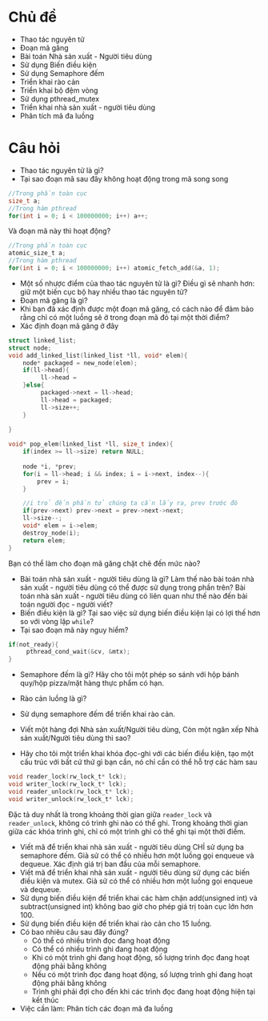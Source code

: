 # Chủ đề
* Thao tác nguyên tử
* Đoạn mã găng 
* Bài toán Nhà sản xuất - Người tiêu dùng
* Sử dụng Biến điều kiện
* Sử dụng Semaphore đếm
* Triển khai rào cản
* Triển khai bộ đệm vòng
* Sử dụng pthread_mutex
* Triển khai nhà sản xuất - người tiêu dùng
* Phân tích mã đa luồng

# Câu hỏi
* Thao tác nguyên tử là gì?
* Tại sao đoạn mã sau đây không hoạt động trong mã song song
```C
//Trong phần toàn cục
size_t a;
//Trong hàm pthread
for(int i = 0; i < 100000000; i++) a++;
```
Và đoạn mã này thì hoạt động?
```C
//Trong phần toàn cục
atomic_size_t a;
//Trong hàm pthread
for(int i = 0; i < 100000000; i++) atomic_fetch_add(&a, 1);
```
* Một số nhược điểm của thao tác nguyên tử là gì? Điều gì sẽ nhanh hơn: giữ một biến cục bộ hay nhiều thao tác nguyên tử?
* Đoạn mã găng là gì?
* Khi bạn đã xác định được một đoạn mã găng, có cách nào để đảm bảo rằng chỉ có một luồng sẽ ở trong đoạn mã đó tại một thời điểm?
* Xác định đoạn mã găng ở đây

```C
struct linked_list;
struct node;
void add_linked_list(linked_list *ll, void* elem){
    node* packaged = new_node(elem);
    if(ll->head){
         ll->head = 
    }else{
         packaged->next = ll->head;
         ll->head = packaged;
         ll->size++;
    }
    
}

void* pop_elem(linked_list *ll, size_t index){
    if(index >= ll->size) return NULL;
    
    node *i, *prev;
    for(i = ll->head; i && index; i = i->next, index--){
        prev = i;
    }

    //i trỏ đến phần tử chúng ta cần lấy ra, prev trước đó
    if(prev->next) prev->next = prev->next->next;
    ll->size--;
    void* elem = i->elem;
    destroy_node(i);
    return elem;
}
```

Bạn có thể làm cho đoạn mã găng chặt chẽ đến mức nào?
* Bài toán nhà sản xuất - người tiêu dùng là gì? Làm thế nào bài toán nhà sản xuất - người tiêu dùng có thể được sử dụng trong phần trên? Bài toán nhà sản xuất - người tiêu dùng có liên quan như thế nào đến bài toán người đọc - người viết?
* Biến điều kiện là gì? Tại sao việc sử dụng biến điều kiện lại có lợi thế hơn so với vòng lặp `while`?
* Tại sao đoạn mã này nguy hiểm?
```C
if(not_ready){
     pthread_cond_wait(&cv, &mtx);
}
```
* Semaphore đếm là gì? Hãy cho tôi một phép so sánh với hộp bánh quy/hộp pizza/mặt hàng thực phẩm có hạn.
* Rào cản luồng là gì?
* Sử dụng semaphore đếm để triển khai rào cản.

* Viết một hàng đợi Nhà sản xuất/Người tiêu dùng, Còn một ngăn xếp Nhà sản xuất/Người tiêu dùng thì sao?
* Hãy cho tôi một triển khai khóa đọc-ghi với các biến điều kiện, tạo một cấu trúc với bất cứ thứ gì bạn cần, nó chỉ cần có thể hỗ trợ các hàm sau
```C
void reader_lock(rw_lock_t* lck);
void writer_lock(rw_lock_t* lck);
void reader_unlock(rw_lock_t* lck);
void writer_unlock(rw_lock_t* lck);
```
Đặc tả duy nhất là trong khoảng thời gian giữa `reader_lock` và `reader_unlock`, không có trình ghi nào có thể ghi. Trong khoảng thời gian giữa các khóa trình ghi, chỉ có một trình ghi có thể ghi tại một thời điểm.

* Viết mã để triển khai nhà sản xuất - người tiêu dùng CHỈ sử dụng ba semaphore đếm. Giả sử có thể có nhiều hơn một luồng gọi enqueue và dequeue.
Xác định giá trị ban đầu của mỗi semaphore.
* Viết mã để triển khai nhà sản xuất - người tiêu dùng sử dụng các biến điều kiện và mutex. Giả sử có thể có nhiều hơn một luồng gọi enqueue và dequeue.
* Sử dụng biến điều kiện để triển khai các hàm chặn add(unsigned int) và subtract(unsigned int) không bao giờ cho phép giá trị toàn cục lớn hơn 100.
* Sử dụng biến điều kiện để triển khai rào cản cho 15 luồng.
* Có bao nhiêu câu sau đây đúng?
     * Có thể có nhiều trình đọc đang hoạt động
     * Có thể có nhiều trình ghi đang hoạt động
     * Khi có một trình ghi đang hoạt động, số lượng trình đọc đang hoạt động phải bằng không
     * Nếu có một trình đọc đang hoạt động, số lượng trình ghi đang hoạt động phải bằng không
     * Trình ghi phải đợi cho đến khi các trình đọc đang hoạt động hiện tại kết thúc
* Việc cần làm: Phân tích các đoạn mã đa luồng
